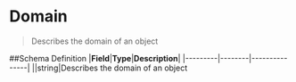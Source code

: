 # Domain

> Describes the domain of an object

##Schema Definition |**Field**|**Type**|**Description**|
|---------|--------|---------------| ||string|Describes the domain of an object
